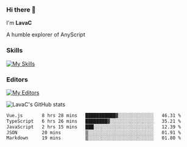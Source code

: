 ### Hi there 👋
I'm **LavaC**

A humble explorer of AnyScript

### Skills
[![My Skills](https://skillicons.dev/icons?i=js,ts,vue,nodejs,nuxtjs,astro,solidjs,tailwind)](https://skillicons.dev)

### Editors
[![My Editors](https://skillicons.dev/icons?i=neovim,vscode)](https://skillicons.dev)

![LavaC's GitHub stats](https://github-readme-stats.vercel.app/api?username=LavaCxx&show_icons=true&theme=synthwave)

<!--START_SECTION:waka-->

```txt
Vue.js       8 hrs 28 mins   ███████████▓░░░░░░░░░░░░░   46.31 %
TypeScript   6 hrs 26 mins   ████████▓░░░░░░░░░░░░░░░░   35.21 %
JavaScript   2 hrs 15 mins   ███░░░░░░░░░░░░░░░░░░░░░░   12.39 %
JSON         20 mins         ▒░░░░░░░░░░░░░░░░░░░░░░░░   01.91 %
Markdown     19 mins         ▒░░░░░░░░░░░░░░░░░░░░░░░░   01.80 %
```

<!--END_SECTION:waka-->
